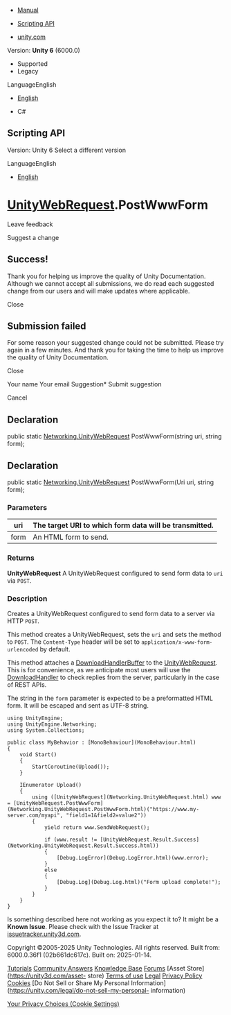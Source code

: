 [ ]()

  * [Manual](../Manual/index.html)
  * [Scripting API](../ScriptReference/index.html)

  * [unity.com](https://unity.com/)

Version: **Unity 6** (6000.0)

  * Supported
  * Legacy

LanguageEnglish

  * [English]()

  * C#

[ ](https://docs.unity3d.com)

## Scripting API

Version: Unity 6 Select a different version

LanguageEnglish

  * [English]()

#  [UnityWebRequest](Networking.UnityWebRequest.html).PostWwwForm

Leave feedback

Suggest a change

## Success!

Thank you for helping us improve the quality of Unity Documentation. Although
we cannot accept all submissions, we do read each suggested change from our
users and will make updates where applicable.

Close

## Submission failed

For some reason your suggested change could not be submitted. Please <a>try
again</a> in a few minutes. And thank you for taking the time to help us
improve the quality of Unity Documentation.

Close

Your name Your email Suggestion* Submit suggestion

Cancel

[ ]()

## Declaration

public static [Networking.UnityWebRequest](Networking.UnityWebRequest.html)
PostWwwForm(string uri, string form);

## Declaration

public static [Networking.UnityWebRequest](Networking.UnityWebRequest.html)
PostWwwForm(Uri uri, string form);

### Parameters

uri | The target URI to which form data will be transmitted.  
---|---  
form | An HTML form to send.  
  
### Returns

**UnityWebRequest** A UnityWebRequest configured to send form data to `uri`
via `POST`.

### Description

Creates a UnityWebRequest configured to send form data to a server via HTTP
`POST`.

This method creates a UnityWebRequest, sets the `uri` and sets the method to
`POST`. The `Content-Type` header will be set to `application/x-www-form-
urlencoded` by default.  
  
This method attaches a
[DownloadHandlerBuffer](Networking.DownloadHandlerBuffer.html) to the
[UnityWebRequest](Networking.UnityWebRequest.html). This is for convenience,
as we anticipate most users will use the
[DownloadHandler](Networking.DownloadHandler.html) to check replies from the
server, particularly in the case of REST APIs.  
  
The string in the `form` parameter is expected to be a preformatted HTML form.
It will be escaped and sent as UTF-8 string.

    
    
    using UnityEngine;
    using UnityEngine.Networking;
    using System.Collections;  
      
    public class MyBehavior : [MonoBehaviour](MonoBehaviour.html)
    {
        void Start()
        {
            StartCoroutine(Upload());
        }  
      
        IEnumerator Upload()
        {
            using ([UnityWebRequest](Networking.UnityWebRequest.html) www = [UnityWebRequest.PostWwwForm](Networking.UnityWebRequest.PostWwwForm.html)("https://www.my-server.com/myapi", "field1=1&field2=value2"))
            {
                yield return www.SendWebRequest();  
      
                if (www.result != [UnityWebRequest.Result.Success](Networking.UnityWebRequest.Result.Success.html))
                {
                    [Debug.LogError](Debug.LogError.html)(www.error);
                }
                else
                {
                    [Debug.Log](Debug.Log.html)("Form upload complete!");
                }
            }
        }
    }
    

Is something described here not working as you expect it to? It might be a
**Known Issue**. Please check with the Issue Tracker at
[issuetracker.unity3d.com](https://issuetracker.unity3d.com).

Copyright ©2005-2025 Unity Technologies. All rights reserved. Built from:
6000.0.36f1 (02b661dc617c). Built on: 2025-01-14.

[Tutorials](https://unity3d.com/learn) [Community
Answers](https://answers.unity3d.com) [Knowledge
Base](https://support.unity3d.com/hc/en-us)
[Forums](https://forum.unity3d.com) [Asset Store](https://unity3d.com/asset-
store) [Terms of use](https://docs.unity3d.com/Manual/TermsOfUse.html)
[Legal](https://unity.com/legal) [Privacy
Policy](https://unity.com/legal/privacy-policy)
[Cookies](https://unity.com/legal/cookie-policy) [Do Not Sell or Share My
Personal Information](https://unity.com/legal/do-not-sell-my-personal-
information)

[Your Privacy Choices (Cookie Settings)](javascript:void\(0\);)

